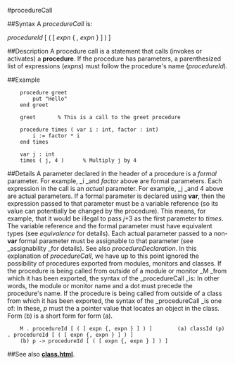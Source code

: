 
#procedureCall

##Syntax
A _procedureCall_ is:

_procedureId_ [ ( [ _expn_ { , _expn_ } ] ) ]




##Description
A procedure call is a statement that calls (invokes or activates) a **procedure**. If the procedure has parameters, a parenthesized list of expressions (_expns_) must follow the procedure's name (_procedureId_).



##Example



        procedure greet
            put "Hello"
        end greet
        
        greet       % This is a call to the greet procedure
        
        procedure times ( var i : int, factor : int)
            i := factor * i
        end times
        
        var j : int
        times ( j, 4 )      % Multiply j by 4
##Details
A parameter declared in the header of a procedure is a _formal_ parameter. For example, _i _and _factor_ above are formal parameters. Each expression in the call is an _actual_ parameter. For example, _j _and 4 above are actual parameters.
If a formal parameter is declared using **var**, then the expression passed to that parameter must be a variable reference (so its value can potentially be changed by the procedure). This means, for example, that it would be illegal to pass _j_+3 as the first parameter to _times_. The variable reference and the formal parameter must have equivalent types (see _equivalence_ for details).
Each actual parameter passed to a non-**var** formal parameter must be assignable to that parameter (see _assignability _for details). See also _procedureDeclaration_.
In this explanation of _procedureCall_, we have up to this point ignored the possibility of procedures exported from modules, monitors and classes. If the procedure is being called from outside of a module or monitor _M _from which it has been exported, the syntax of the _procedureCall _is:
In other words, the module or monitor name and a dot must precede the procedure's name. If the procedure is being called from outside of a class from which it has been exported, the syntax of the _procedureCall _is one of:
In these, _p_ must the a pointer value that locates an object in the class. Form (b) is a short form for form (a).


        M . procedureId [ ( [ expn {, expn } ] ) ]        (a) classId (p) . procedureId [ ( [ expn {, expn } ] ) ]
        (b) p -> procedureId [ ( [ expn {, expn } ] ) ]
##See also
**[class.html](class)**.


